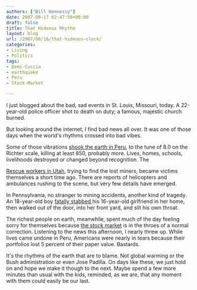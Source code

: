```yaml
---
authors: ["Bill Hennessy"]
date: 2007-08-17 02:47:50+00:00
draft: false
title: That Hideous Rhythm
layout: blog
url: /2007/08/16/that-hideous-clock/
categories:
- Living
- Politics
tags:
- Demi-Cuccia
- earthquake
- Peru
- Stock-Market

---
```


I just blogged about the bad, sad events in St. Louis, Missouri, today.  A 22-year-old police officer shot to death on duty; a famous, majestic church burned.

But looking around the internet, I find bad news all over.  It was one of those days when the world's rhythms crossed into bad vibes.

Some of those vibrations [shook the earth in Peru](https://www.foxnews.com/story/0,2933,293420,00.html), to the tune of 8.0 on the Richter scale, killing at least 850, probably more.  Lives, homes, schools, livelihoods destroyed or changed beyond recognition.  The

[Rescue workers in Utah](https://www.foxnews.com/story/0,2933,293530,00.html), trying to find the lost miners, became victims themselves a short time ago.  There are reports of helicopters and ambulances rushing to the scene, but very few details have emerged.

In Pennsylvania, no stranger to mining accidents, another kind of tragedy.  An 18-year-old boy [fatally stabbed ](https://www.foxnews.com/story/0,2933,293525,00.html)his 16-year-old girlfriend in her home, then walked out of the door, into her front yard, and slit his own throat.

The richest people on earth, meanwhile, spent much of the day feeling sorry for themselves because [the stock market](https://www.foxnews.com/story/0,2933,293428,00.html) is in the throes of a normal correction.  Listening to the news this afternoon, I nearly threw up.   While lives came undone in Peru, Americans were nearly in tears because their portfolios lost 5 percent of their paper value.  Bastards.

It's the rhythms of the earth that are to blame.  Not global warming or the Bush administration or even Jose Padilla.  On days like these, we just hold on and hope we make it though to the next.  Maybe spend a few more minutes than usual with the kids, reminded, as we are, that any moment with them could easily be our last.
